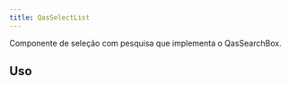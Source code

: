 ```yaml
---
title: QasSelectList
---
```


Componente de seleção com pesquisa que implementa o QasSearchBox.

<doc-api file="select-list/QasSelectList" name="QasSelectList" />

## Uso

<doc-example file="QasSelectList/Basic" title="Básico" />
<doc-example file="QasSelectList/ExSelectListObjetModel" title="Model sendo array de objeto" />
<doc-example file="QasSelectList/SlotItem" title="Slot item" />
